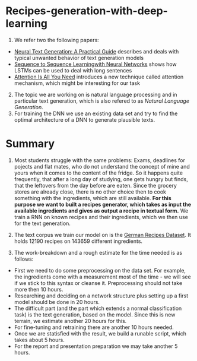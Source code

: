 # Recipes-generation-with-deep-learning
1. We refer two the following papers:
  * [Neural Text Generation:  A Practical Guide](https://arxiv.org/pdf/1711.09534.pdf) describes and deals with typical unwanted behavior of text generation models
  * [Sequence to Sequence Learningwith Neural Networks](http://papers.nips.cc/paper/5346-sequence-to-sequence-learning-with-neural-networks.pdf) shows how LSTMs can be used to deal with long sentences
  * [Attention Is All You Need](https://papers.nips.cc/paper/7181-attention-is-all-you-need.pdf) introduces a new technique called attention mechanism, which might be interesting for our task
2. The topic we are working on is natural language processing and in particular text generation, which is also refered to as *Natural Language Generation*.
3. For training the DNN we use an existing data set and try to find the optimal architecture of a DNN to generate plausible texts.

# Summary
1. Most students struggle with the same problems: Exams, deadlines for pojects and flat mates, who do not understand the concept of mine and yours when it comes to the content of the fridge. So it happens quite frequently, that after a long day of studying, one gets hungry but finds, that the leftovers from the day before are eaten. Since the grocery stores are already close, there is no other choice then to cook something with the ingredients, which are still available. 
**For this purpose we want to built a recipes generator, which takes as input the available ingredients and gives as output a recipe in textual form.** We train a RNN on known recipes and their ingredients, which we then use for the text generation.

2. The text corpus we train our model on is the [German Recipes Dataset](https://www.kaggle.com/sterby/german-recipes-dataset). It holds 12190 recipes on 143659 different ingredients.

3. The work-breakdown and a rough estimate for the time needed is as follows:
 * First we need to do some preprocessing on the data set. For example, the ingredients come with a measurement most of the time - we will see if we stick to this syntax or cleanse it. Preprocessing should not take more then 10 hours.
 * Researching and deciding on a network structure plus setting up a first model should be done in 20 hours. 
 * The difficult part (and the part which extends a normal classification task) is the text generation, based on the model. Since this is new terrain, we estimate another 20 hours for this. 
 * For fine-tuning and retraining there are another 10 hours needed. 
 * Once we are statisfied with the result, we build a runable script, which takes about 5 hours.
 * For the report and presentation preparation we may take another 5 hours.






